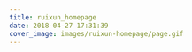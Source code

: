 ```yaml
---
title: ruixun_homepage
date: 2018-04-27 17:31:39
cover_image: images/ruixun-homepage/page.gif
---
```

